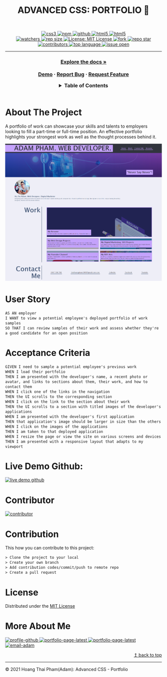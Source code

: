 <h1 align="center">ADVANCED CSS: PORTFOLIO 🚩</h1>
<br>
<p align="center">
  <a href="#">
  <img alt="css3" src="https://img.shields.io/badge/css3-%231572B6.svg?style=for-the-badge&logo=css3&logoColor=white" target="_blank" />
  <a href="#">
  <img alt="npm" src="https://img.shields.io/badge/npm-CB3837?style=for-the-badge&logo=npm&logoColor=white" target="_blank" />
  <a href="#">
  <img alt="github" src="https://img.shields.io/badge/GitHub-100000?style=for-the-badge&logo=github&logoColor=white" target="_blank" />
  <a href="#">
  <img alt="html5" src="https://img.shields.io/badge/HTML-239120?style=for-the-badge&logo=html5&logoColor=white" />
  <a href="#">
  <img alt="html5" src="https://img.shields.io/badge/GIT-E44C30?style=for-the-badge&logo=git&logoColor=white" />
  <br>
  <a href="#">
  <img alt="watchers" src="https://img.shields.io/github/watchers/ThiHoangPham/professional-portfolio?color=%2346b946&style=flat-square" target="_blank" />
  <a href="#">
  <img alt="rep size" src="https://img.shields.io/github/repo-size/ThiHoangPham/professional-portfolio?style=flat-square" target="_blank" />
  <a href="https://github.com/ThiHoangPham/professional-portfolio/blob/main/LICENSE">
  <img alt="License: MIT License" src="https://img.shields.io/badge/license-MIT-yellow.svg?style=flat-square" target="_blank" />
  </a>
  <a href="#">
  <img alt="fork" src="https://img.shields.io/github/forks/ThiHoangPham/professional-portfolio.svg?style=flat-square" target="_blank" />
  <a href="#">
  <img alt="repo star" src="https://img.shields.io/github/stars/ThiHoangPham/professional-portfolio?color=%23ff00bf&style=flat-square" target="_blank" />
  </a>
  <a href="#">
  <img alt="contributors" src="https://img.shields.io/github/contributors/ThiHoangPham/professional-portfolio?style=flat-square" target="_blank" />
  </a>
  <a href="#">
  <img alt="top language" src="https://img.shields.io/github/languages/top/ThiHoangPham/professional-portfolio?color=%23ff4000&style=flat-square" target="_blank" />
  </a>
  <a href="#">
  <img alt="issue open" src="https://img.shields.io/github/issues-raw/ThiHoangPham/professional-portfolio?style=flat-square" target="_blank" />
  </a>
</p>
<hr>

  <h3 align="center">
    <p align="center">
      <a href="https://github.com/ThiHoangPham/professional-portfolio"><strong>Explore the docs »</strong></a>
      <br />
      <br />
      <a href="https://thihoangpham.github.io/professional-portfolio/">Demo</a>
      ·
      <a href="https://github.com/ThiHoangPham/professional-portfolio/issues">Report Bug</a>
      ·
      <a href="https://github.com/ThiHoangPham/professional-portfolio/issues">Request Feature</a>
    </p>
  </table>

  <details>
    <summary>Table of Contents</summary>
    <ul>
      <li><a href="#about-the-project">About The Project</a>
      <li><a href="#user-story">User Story</a></li>
      <li><a href="#acceptance-criteria">Acceptance Criteria</a></li>
      <li><a href="#live-demo-github">Live Demo</a></li>
      <li><a href="#contributor">Contributor</a></li>
      <li><a href="#contribution">Contribution</a></li>
      <li><a href="#license">License</a></li>
      <li><a href="#more-about-me">More About Me</a></li>
    </ul>
  </details>

  <br />

# About The Project
  A portfolio of work can showcase your skills and talents to employers looking to fill a part-time or full-time position. An effective portfolio highlights your strongest work as well as the thought processes behind it.

  ![professional-portfolio-demo-gif](./assets/images/professional-portfolio-demo.png)

# User Story
```
AS AN employer
I WANT to view a potential employee's deployed portfolio of work samples
SO THAT I can review samples of their work and assess whether they're a good candidate for an open position
```

# Acceptance Criteria
```
GIVEN I need to sample a potential employee's previous work
WHEN I load their portfolio
THEN I am presented with the developer's name, a recent photo or avatar, and links to sections about them, their work, and how to contact them
WHEN I click one of the links in the navigation
THEN the UI scrolls to the corresponding section
WHEN I click on the link to the section about their work
THEN the UI scrolls to a section with titled images of the developer's applications
WHEN I am presented with the developer's first application
THEN that application's image should be larger in size than the others
WHEN I click on the images of the applications
THEN I am taken to that deployed application
WHEN I resize the page or view the site on various screens and devices
THEN I am presented with a responsive layout that adapts to my viewport
```

# Live Demo Github: 
<a href="https://thihoangpham.github.io/professional-portfolio/">
  <img alt="live demo github" src="https://img.shields.io/badge/Demo-GitHub-100000?style=for-the-badge&logo=github&logoColor=white" target="_blank" />
  </a>

# Contributor
<a href="https://github.com/ThiHoangPham/professional-portfolio">
  <img alt="contributor" src="https://contrib.rocks/image?repo=ThiHoangPham/professional-portfolio" target="_blank" />
  </a>

# Contribution
This how you can contribute to this project:
```
> Clone the project to your local 
> Create your own branch
> Add contribution codes/commit/push to remote repo
> Create a pull request
```
# License
  Distributed under the [MIT License](https://github.com/ThiHoangPham/professional-portfolio/blob/main/LICENSE)

# More About Me
  <a href="https://github.com/ThiHoangPham">
  <img alt="profile-github" src="https://img.shields.io/badge/Profile-GitHub-100000?style=for-the-badge&logo=github&logoColor=white" target="_blank" />
  <a href="https://thihoangpham.github.io/react-portfolio/">
  <img alt="portfolio-page-latest" src="https://img.shields.io/badge/Portfolio-Page-FEAA2D?style=for-the-badge&logo=deezer&logoColor=white" target="_blank" />
  <a href="https://www.linkedin.com/in/thaihoangpham/">
  <img alt="portfolio-page-latest" src="https://img.shields.io/badge/Profile-LinkedIn-0077B5?style=for-the-badge&logo=linkedin&logoColor=white" target="_blank" />
  <a href="mailto:thaihoangpham2008@gmail.com">
  <img alt="email-adam" src="https://img.shields.io/badge/Email to me-Gmail-D14836?style=for-the-badge&logo=gmail&logoColor=white" target="_blank" />
  </br>
  <p align ="right"><a href="#">↥ back to top</a></p>

- - -

© 2021 Hoang Thai Pham(Adam): Advanced CSS - Portfolio
